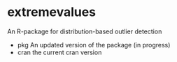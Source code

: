 extremevalues
=============

An R-package for distribution-based outlier detection

- pkg An updated version of the package (in progress)
- cran the current cran version 



